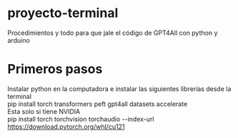  # proyecto-terminal
Procedimientos y todo para que jale el código de GPT4All con python y arduino  

# Primeros pasos
Instalar python en la computadora e instalar las siguientes librerías desde la terminal  
pip install torch transformers peft gpt4all datasets accelerate  
Esta solo si tiene NVIDIA  
pip install torch torchvision torchaudio --index-url https://download.pytorch.org/whl/cu121  
